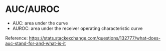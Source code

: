# AUC/AUROC

- AUC: area under the curve
- AUROC: area under the receiver operating characteristic curve

Reference: https://stats.stackexchange.com/questions/132777/what-does-auc-stand-for-and-what-is-it

